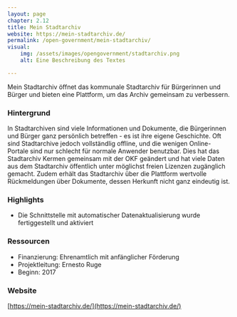 ```yaml
---
layout: page
chapter: 2.12
title: Mein Stadtarchiv
website: https://mein-stadtarchiv.de/
permalink: /open-government/mein-stadtarchiv/
visual:
    img: /assets/images/opengovernment/stadtarchiv.png
    alt: Eine Beschreibung des Textes

---
```

Mein Stadtarchiv öffnet das kommunale Stadtarchiv für Bürgerinnen und Bürger und bieten eine Plattform, um das Archiv gemeinsam zu verbessern.

### Hintergrund 

In Stadtarchiven sind viele Informationen und Dokumente, die Bürgerinnen und Bürger ganz persönlich betreffen - es ist ihre eigene Geschichte. Oft sind Stadtarchive jedoch vollständlig offline, und die wenigen Online-Portale sind nur schlecht für normale Anwender benutzbar. Dies hat das Stadtarchiv Kermen gemeinsam mit der OKF geändert und hat viele Daten aus dem Stadtarchiv öffentlich unter möglichst freien Lizenzen zugänglich gemacht. Zudem erhält das Stadtarchiv über die Plattform wertvolle Rückmeldungen über Dokumente, dessen Herkunft nicht ganz eindeutig ist.

### Highlights

* Die Schnittstelle mit automatischer Datenaktualisierung wurde fertiggestellt und aktiviert

### Ressourcen

* Finanzierung: Ehrenamtlich mit anfänglicher Förderung
* Projektleitung: Ernesto Ruge
* Beginn: 2017

### Website

[https://mein-stadtarchiv.de/](https://mein-stadtarchiv.de/)